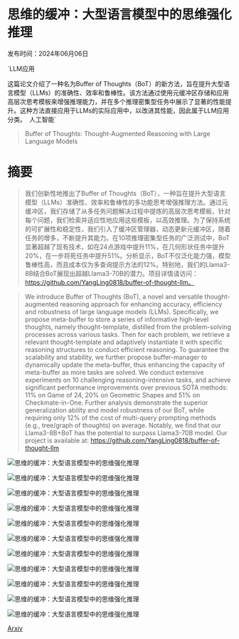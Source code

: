 # 思维的缓冲：大型语言模型中的思维强化推理

发布时间：2024年06月06日

`LLM应用

这篇论文介绍了一种名为Buffer of Thoughts（BoT）的新方法，旨在提升大型语言模型（LLMs）的准确性、效率和鲁棒性。该方法通过使用元缓冲区存储和应用高层次思考模板来增强推理能力，并在多个推理密集型任务中展示了显著的性能提升。这种方法直接应用于LLMs的实际应用中，以改进其性能，因此属于LLM应用分类。` `人工智能`

> Buffer of Thoughts: Thought-Augmented Reasoning with Large Language Models

# 摘要

> 我们创新性地推出了Buffer of Thoughts（BoT），一种旨在提升大型语言模型（LLMs）准确性、效率和鲁棒性的多功能思考增强推理方法。通过元缓冲区，我们存储了从多任务问题解决过程中提炼的高层次思考模板，针对每个问题，我们检索并适应性地应用这些模板，以高效推理。为了保持系统的可扩展性和稳定性，我们引入了缓冲区管理器，动态更新元缓冲区，随着任务的增多，不断提升其能力。在10项推理密集型任务的广泛测试中，BoT显著超越了现有技术，如在24点游戏中提升11%，在几何形状任务中提升20%，在一步将死任务中提升51%。分析显示，BoT不仅泛化能力强，模型鲁棒性高，而且成本仅为多查询提示方法的12%。特别地，我们的Llama3-8B结合BoT展现出超越Llama3-70B的潜力。项目详情请访问：https://github.com/YangLing0818/buffer-of-thought-llm。

> We introduce Buffer of Thoughts (BoT), a novel and versatile thought-augmented reasoning approach for enhancing accuracy, efficiency and robustness of large language models (LLMs). Specifically, we propose meta-buffer to store a series of informative high-level thoughts, namely thought-template, distilled from the problem-solving processes across various tasks. Then for each problem, we retrieve a relevant thought-template and adaptively instantiate it with specific reasoning structures to conduct efficient reasoning. To guarantee the scalability and stability, we further propose buffer-manager to dynamically update the meta-buffer, thus enhancing the capacity of meta-buffer as more tasks are solved. We conduct extensive experiments on 10 challenging reasoning-intensive tasks, and achieve significant performance improvements over previous SOTA methods: 11% on Game of 24, 20% on Geometric Shapes and 51% on Checkmate-in-One. Further analysis demonstrate the superior generalization ability and model robustness of our BoT, while requiring only 12% of the cost of multi-query prompting methods (e.g., tree/graph of thoughts) on average. Notably, we find that our Llama3-8B+BoT has the potential to surpass Llama3-70B model. Our project is available at: https://github.com/YangLing0818/buffer-of-thought-llm

![思维的缓冲：大型语言模型中的思维强化推理](../../../paper_images/2406.04271/x1.png)

![思维的缓冲：大型语言模型中的思维强化推理](../../../paper_images/2406.04271/x2.png)

![思维的缓冲：大型语言模型中的思维强化推理](../../../paper_images/2406.04271/x3.png)

![思维的缓冲：大型语言模型中的思维强化推理](../../../paper_images/2406.04271/x4.png)

![思维的缓冲：大型语言模型中的思维强化推理](../../../paper_images/2406.04271/x5.png)

![思维的缓冲：大型语言模型中的思维强化推理](../../../paper_images/2406.04271/x6.png)

![思维的缓冲：大型语言模型中的思维强化推理](../../../paper_images/2406.04271/x7.png)

![思维的缓冲：大型语言模型中的思维强化推理](../../../paper_images/2406.04271/x8.png)

![思维的缓冲：大型语言模型中的思维强化推理](../../../paper_images/2406.04271/x9.png)

![思维的缓冲：大型语言模型中的思维强化推理](../../../paper_images/2406.04271/x10.png)

![思维的缓冲：大型语言模型中的思维强化推理](../../../paper_images/2406.04271/x11.png)

[Arxiv](https://arxiv.org/abs/2406.04271)